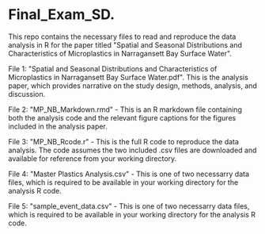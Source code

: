 # Final_Exam_SD.  

This repo contains the necessary files to read and reproduce the data analysis in R for the paper titled "Spatial and Seasonal Distributions and Characteristics of Microplastics in Narragansett Bay Surface Water".     

File 1: "Spatial and Seasonal Distributions and Characteristics of Microplastics in Narragansett Bay Surface Water.pdf". This is the analysis paper, which provides narrative on the study design, methods, analysis, and discussion.        

File 2: "MP_NB_Markdown.rmd" - This is an R markdown file containing both the analysis code and the relevant figure captions for the figures included in the analysis paper.       

File 3: "MP_NB_Rcode.r" - This is the full R code to reproduce the data analysis. The code assumes the two included .csv files are downloaded and available for reference from your working directory.        

File 4: "Master Plastics Analysis.csv" - This is one of two necessarry data files, which is required to be available in your working directory for the analysis R code.       

File 5: "sample_event_data.csv" - This is one of two necessarry data files, which is required to be available in your working directory for the analysis R code.

